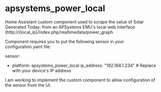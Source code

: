 # apsystems_power_local
Home Assistant custom component used to scrape the value of Solar Generated Today: from an APSystems EMU's local web interface (http://{local_ip}/index.php/realtimedata/power_graph

Component requires you to put the following sensor in your configuration.yaml file:

sensor:
  - platform: apsystems_power_local
    ip_address: "192.168.1.234"  # Replace with your device's IP address


I am working to implement the custom component to allow configuration of the sensor from the UI.
